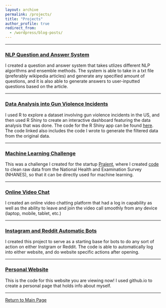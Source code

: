 ```yaml
---
layout: archive
permalink: /projects/
title: "Projects"
author_profile: true
redirect_from:
  - /wordpress/blog-posts/
---
```


------
### [NLP Question and Answer System](https://github.com/liangeric/nlpQ-A)
I created a question and answer system that takes utlizes different NLP algorithms and ensemble methods. The system is able to take in a txt file (preferably wikipedia articles) and generate any specified amount of questions, and it is also able to generate answers to user-inputted questions based on the article.

------
### [Data Analysis into Gun Violence Incidents](https://liangeric321.shinyapps.io/gunviolence/)
I used R to explore a dataset involving gun violence incidents in the US, and then used R Shiny to create an interactive dashboard featuring the data analysis that was done. The code for the R Shiny app can be found [here](https://github.com/liangeric/gunViolence). The code linked also includes the code I wrote to generate the filtered data from the original data.

------
### [Machine Learning Challenge](https://www.pralent.com/challenges/pralent-nhanes-machine-learning-challenge)
This was a challenge I created for the startup [Pralent](https://www.pralent.com), where I created [code](https://github.com/liangeric/NHANESdata) to clean raw data from the National Health and Examination Survey (NHANES), so that it can be directly used for machine learning.

------
### [Online Video Chat](https://github.com/liangeric/videochat)
I created an online video chatting platform that had a log in capability as well as the ability to leave and join the video call smoothly from any device (laptop, mobile, tablet, etc.)

------
### [Instagram and Reddit Automatic Bots](https://github.com/liangeric/Instagram-and-Reddit-Starter)
I created this project to serve as a starting base for bots to do any sort of action on either Instgram or Reddit. The code is able to automatically log into either website, and do website specific actions after opening.

------
### [Personal Website](https://github.com/liangeric/liangeric.github.io)
This is the code for this website you are viewing now! I used github.io to create a personal page that holds info about myself.

------

[Return to Main Page](https://liangeric.github.io)

